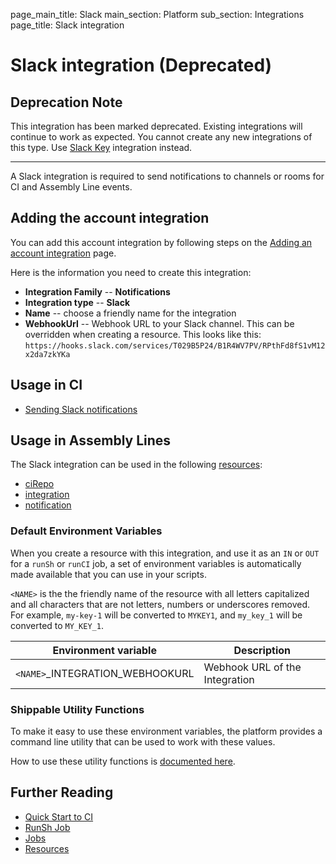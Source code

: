 page_main_title: Slack
main_section: Platform
sub_section: Integrations
page_title: Slack integration

# Slack integration (Deprecated)

## Deprecation Note
This integration has been marked deprecated. Existing integrations will continue to work as expected. You cannot create any new integrations of this type. Use [Slack Key](/platform/integration/slackKey) integration instead.

---

A Slack integration is required to send notifications to channels or rooms for CI and Assembly Line events.

## Adding the account integration

You can add this account integration by following steps on the [Adding an account integration](/platform/management/integrations/#adding-an-account-integration) page.

Here is the information you need to create this integration:

* **Integration Family** -- **Notifications**
* **Integration type** -- **Slack**
* **Name** -- choose a friendly name for the integration
* **WebhookUrl** -- Webhook URL to your Slack channel. This can be overridden when creating a resource. This looks like this: `https://hooks.slack.com/services/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`

## Usage in CI

* [Sending Slack notifications](/ci/slack-notifications/)

## Usage in Assembly Lines

The Slack integration can be used in the following [resources](/platform/workflow/resource/overview/):

* [ciRepo](/platform/workflow/resource/cirepo)
* [integration](/platform/workflow/resource/integration)
* [notification](/platform/workflow/resource/notification)

### Default Environment Variables
When you create a resource with this integration, and use it as an `IN` or `OUT` for a `runSh` or `runCI` job, a set of environment variables is automatically made available that you can use in your scripts.

`<NAME>` is the the friendly name of the resource with all letters capitalized and all characters that are not letters, numbers or underscores removed. For example, `my-key-1` will be converted to `MYKEY1`, and `my_key_1` will be converted to `MY_KEY_1`.

| Environment variable						| Description                         |
| ------------- 								|------------------------------------ |
| `<NAME>`\_INTEGRATION\_WEBHOOKURL		| Webhook URL of the Integration|

### Shippable Utility Functions
To make it easy to use these environment variables, the platform provides a command line utility that can be used to work with these values.

How to use these utility functions is [documented here](/platform/tutorial/workflow/using-shipctl).

## Further Reading
* [Quick Start to CI](/getting-started/ci-sample)
* [RunSh Job](/platform/workflow/job/runsh)
* [Jobs](/platform/workflow/job/overview)
* [Resources](/platform/workflow/resource/overview)
